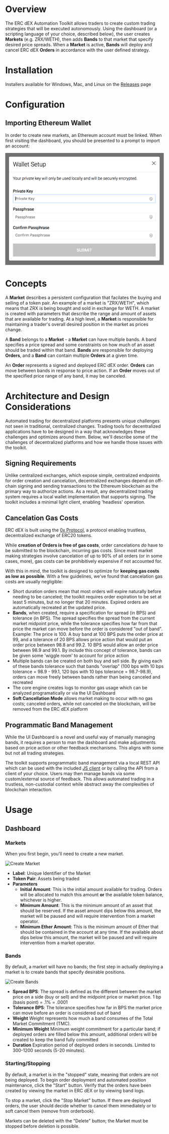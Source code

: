 # Overview

The ERC dEX Automation Toolkit allows traders to create custom trading strategies that will be executed autonomously. Using the dashboard (or a scripting language of your choice, described below), the user creates **Markets** (e.g. ZRX/WETH), then adds **Bands** to that market that specify desired price spreads. When a **Market** is active, **Bands** will deploy and cancel ERC dEX **Orders** in accordance with the user defined strategy.

# Installation

Installers available for Windows, Mac, and Linux on the [Releases](https://github.com/ERCdEX/automation-toolkit/releases) page

# Configuration

## Importing Ethereum Wallet

In order to create new markets, an Ethereum account must be linked. When first visiting the dashboard, you should be presented to a prompt to import an account:

![Account Modal](./docs/screenshots/account-modal.png)

# Concepts

A **Market** describes a persistent configuration that facilates the buying and selling of a token pair. An example of a market is "ZRX/WETH", which means that ZRX is being bought and sold in exchange for WETH. A market is created with parameters that describe the range and amount of assets that are available for trading. At a high level, a **Market** is responsible for maintaining a trader's overall desired position in the market as prices change.

A **Band** belongs to a **Market** - a **Market** can have multiple bands. A band specifies a price spread and some constraints on how much of an asset should be traded within that band. **Bands** are responsible for deploying **Orders**, and a **Band** can contain multiple **Orders** at a given time.

An **Order** represents a signed and deployed ERC dEX order. **Orders** can move between bands in response to price action. If an **Order** moves out of the specified price range of any band, it may be canceled.

# Architecture and Design Considerations

Automated trading for decentralized platforms presents unique challenges not seen in traditional, centralized changes. Trading tools for decentralized applications have to be designed in a way that acknowledges these challenges and optimizes around them. Below, we'll describe some of the challenges of decentralized platforms and how we handle those issues with the toolkit.

## Signing Requirements

Unlike centralized exchanges, which expose simple, centralized endpoints for order creation and cancelation, decentralized exchanges depend on off-chain signing and sending transactions to the Ethereum blockchain as the primary way to authorize actions. As a result, any decentralized trading system requires a local wallet implementation that supports signing. The toolkit includes a minimal light client, enabling 'headless' operation.

## Cancelation Gas Costs

ERC dEX is built using the [0x Protocol](https://www.0xproject.com/), a protocol enabling trustless, decentralized exchange of ERC20 tokens.

While **creation of Orders is free of gas costs**, order cancelations *do* have to be submitted to the blockchain, incurring gas costs. Since most market making strategies involve cancelation of up to 90% of all orders (or in some cases, more), gas costs can be prohibitively expensive if not accounted for.

With this in mind, the toolkit is designed to optimize for **keeping gas costs as low as possible**. With a few guidelines, we've found that cancelation gas costs are usually negligible:

- Short duration orders mean that most orders will expire naturally before needing to be canceled; the toolkit requires order expiration to be set at least 5 minutes, but no longer that 20 minutes. Expired orders are automatically recreated at the updated price.
- **Bands**, when created, require a specification for spread (in BPS) and tolerance (in BPS). The spread specifies the spread from the current market midpoint price, while the tolerance specifies how far from that price the market can move before the order is considered "out of band". Example: The price is 100. A buy band at 100 BPS puts the order price at 99, and a tolerance of 20 BPS allows price action that would put an order price between 98.8 and 99.2. 10 BPS would allow an order price between 98.9 and 99.1. By include this concept of tolerance, bands can be given some 'wiggle room' to account for price action
- Multiple bands can be created on both buy and sell side. By giving each of these bands tolerance such that bands "overlap" (100 bps with 10 bps tolerance = 98.9 - 99.1, 120 bps with 10 bps tolerance = 98.7-98.9), orders can move freely between bands rather than being canceled and recreated
- The core engine creates logs to monitor gas usage which can be analyzed programatically or via the UI Dashboard
- **Soft Cancellation Mode** allows market making to occur with no gas costs; canceled orders, while not canceled on the blockchain, will be removed from the ERC dEX platform

## Programmatic Band Management

While the UI Dashboard is a novel and useful way of manually managing bands, it requires a person to man the dashboard and make adjustments based on price action or other feedback mechanisms. This aligns with some but not all trading strategies.

The toolkit supports programmatic band management via a local REST API which can be used with the included [JS client](./packages/web/src/api/api.ts) or by calling the API from a client of your choice. Users may then manage bands via some custom/external source of feedback. This allows automated trading in a trustless, non-custodial context while abstract away the complexities of blockchain interaction.

# Usage

## Dashboard

### Markets

When you first begin, you'll need to create a new market.

![Create Market](./docs/screenshots/create-market.png)

- **Label**: Unique Identifier of the Market
- **Token Pair**: Assets being traded
- **Parameters**
    - **Initial Amount**: This is the initial amount available for trading. Orders will be allocated to match this amount **or** the available token balance, whichever is higher.
    - **Minimum Amount**: This is the minimum amount of an asset that should be reserved. If the asset amount dips below this amount, the market will be paused and will require intervention from a market operator.
    - **Minimum Ether Amount**: This is the minimum amount of Ether that should be contained in the account at any time. If the available about dips below this amount, the market will be paused and will require intervention from a market operator.

### Bands

By default, a market will have no bands; the first step in actually deploying a market is to create bands that specify desirable positions.

![Create Bands](./docs/screenshots/create-bands.gif)

- **Spread BPS**: The spread is defined as the different between the market price on a side (buy or sell) and the midpoint price or market price. 1 bp (basis point) = .1% = .0001
- **Tolerance BPS**: The tolerance specifies how far in BPS the market price can move before an order is considered out of band
- **Weight** Weight represents how much a band consumes of the Total Market Commitment (TMC).
- **Minimum Weight** Minimum weight commitment for a particular band; if deployed orders are filled below this amount, additional orders will be created to keep the band fully committed
- **Duration** Expiration period of deployed orders in seconds. Limited to 300-1200 seconds (5-20 minutes).

### Starting/Stopping

By default, a market is in the "stopped" state, meaning that orders are not being deployed. To begin order deployment and automated position maintenance, click the "Start" button. Verify that the orders have been created by viewing the market in ERC dEX or by viewing band logs.

To stop a market, click the "Stop Market" button. If there are deployed orders, the user should decide whether to cancel them immediately or to soft cancel them (remove from orderbook).

Markets can be deleted with the "Delete" button; the Market must be stopped before deletion is possible.
